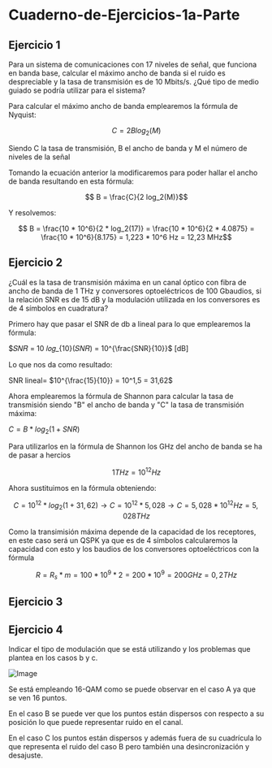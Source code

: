 # Cuaderno-de-Ejercicios-1a-Parte


## Ejercicio 1

Para un sistema de comunicaciones con 17 niveles de señal, que funciona en banda
base, calcular el máximo ancho de banda si el ruido es despreciable y la tasa de
transmisión es de 10 Mbits/s. ¿Qué tipo de medio guiado se podría utilizar para el
sistema?

Para calcular el máximo ancho de banda emplearemos la fórmula de Nyquist:

$$ C = 2B log_2(M) $$

Siendo C la tasa de transmisión, B el ancho de banda y M el número de niveles de la señal

Tomando la ecuación anterior la modificaremos para poder hallar el ancho de banda resultando en esta fórmula:

$$ B = \frac{C}{2 log_2(M)}$$

Y resolvemos:

$$ B = \frac{10 * 10^6}{2 * log_2(17)} = \frac{10 * 10^6}{2 * 4.0875} = \frac{10 * 10^6}{8.175} = 1,223 * 10^6 Hz = 12,23 MHz$$

## Ejercicio 2

¿Cuál es la tasa de transmisión máxima en un canal óptico con fibra de ancho de banda
de 1 THz y conversores optoeléctricos de 100 Gbaudios, si la relación SNR es de 15
dB y la modulación utilizada en los conversores es de 4 símbolos en cuadratura?

Primero hay que pasar el SNR de db a lineal para lo que emplearemos la fórmula:

$𝑆𝑁𝑅 = 10 𝑙𝑜𝑔_{10}(𝑆𝑁𝑅) = 10^{\frac{SNR}{10}}$ [dB]

Lo que nos da como resultado:

SNR lineal= $10^{\frac{15}{10}} = 10^1,5 = 31,62$

Ahora emplearemos la fórmula de Shannon para calcular la tasa de transmisión siendo "B" el ancho de banda y "C" la tasa de transmisión máxima:

$C = B * log_2(1 + SNR)$

Para utilizarlos en la fórmula de Shannon los GHz del ancho de banda se ha de pasar a hercios

$$1THz = 10^{12}Hz $$

Ahora sustituimos en la fórmula obteniendo:

$$C = 10^{12} * log_2(1 + 31,62) \rightarrow C = 10^{12} * 5,028 \rightarrow  C = 5,028 * 10^{12} Hz = 5,028 THz$$

Como la transimisión máxima depende de la capacidad de los receptores, en este caso será un QSPK ya que es de 4 símbolos calcularemos la capacidad con esto y los baudios de los conversores optoeléctricos con la fórmula

$$R = R_s * m = 100 * 10^9 * 2 = 200 * 10^9 = 200 GHz = 0,2 THz$$ 

## Ejercicio 3

## Ejercicio 4

Indicar el tipo de modulación que se está utilizando y los problemas que plantea en los
casos b y c.

![Image](https://github.com/user-attachments/assets/afa8c61b-f4a7-4cfe-9e57-14ed388bf6a9)

Se está empleando 16-QAM como se puede observar en el caso A ya que se ven 16 puntos.

En el caso B se puede ver que los puntos están dispersos con respecto a su posición lo que puede representar ruido en el canal.

En el caso C los puntos están dispersos y además fuera de su cuadrícula lo que representa el ruido del caso B pero también una desincronización y desajuste.


